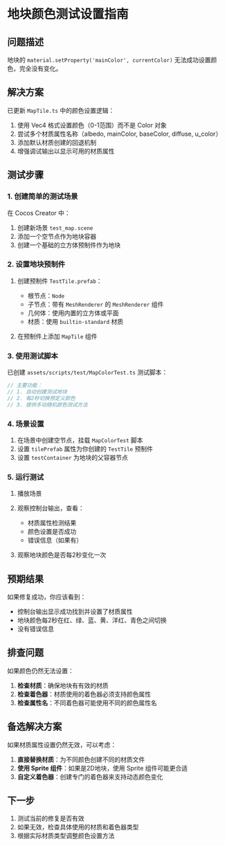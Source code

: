 # 地块颜色测试设置指南

## 问题描述
地块的 `material.setProperty('mainColor', currentColor)` 无法成功设置颜色，完全没有变化。

## 解决方案
已更新 `MapTile.ts` 中的颜色设置逻辑：
1. 使用 Vec4 格式设置颜色（0-1范围）而不是 Color 对象
2. 尝试多个材质属性名称（albedo, mainColor, baseColor, diffuse, u_color）
3. 添加默认材质创建的回退机制
4. 增强调试输出以显示可用的材质属性

## 测试步骤

### 1. 创建简单的测试场景

在 Cocos Creator 中：

1. 创建新场景 `test_map.scene`
2. 添加一个空节点作为地块容器
3. 创建一个基础的立方体预制件作为地块

### 2. 设置地块预制件

1. 创建预制件 `TestTile.prefab`：
   - 根节点：`Node`
   - 子节点：带有 `MeshRenderer` 的 `MeshRenderer` 组件
   - 几何体：使用内置的立方体或平面
   - 材质：使用 `builtin-standard` 材质

2. 在预制件上添加 `MapTile` 组件

### 3. 使用测试脚本

已创建 `assets/scripts/test/MapColorTest.ts` 测试脚本：

```typescript
// 主要功能：
// 1. 自动创建测试地块
// 2. 每2秒切换预定义颜色
// 3. 提供手动随机颜色测试方法
```

### 4. 场景设置

1. 在场景中创建空节点，挂载 `MapColorTest` 脚本
2. 设置 `tilePrefab` 属性为你创建的 `TestTile` 预制件
3. 设置 `testContainer` 为地块的父容器节点

### 5. 运行测试

1. 播放场景
2. 观察控制台输出，查看：
   - 材质属性检测结果
   - 颜色设置是否成功
   - 错误信息（如果有）

3. 观察地块颜色是否每2秒变化一次

## 预期结果

如果修复成功，你应该看到：
- 控制台输出显示成功找到并设置了材质属性
- 地块颜色每2秒在红、绿、蓝、黄、洋红、青色之间切换
- 没有错误信息

## 排查问题

如果颜色仍然无法设置：

1. **检查材质**：确保地块有有效的材质
2. **检查着色器**：材质使用的着色器必须支持颜色属性
3. **检查属性名**：不同着色器可能使用不同的颜色属性名

## 备选解决方案

如果材质属性设置仍然无效，可以考虑：

1. **直接替换材质**：为不同颜色创建不同的材质文件
2. **使用 Sprite 组件**：如果是2D地块，使用 Sprite 组件可能更合适
3. **自定义着色器**：创建专门的着色器来支持动态颜色变化

## 下一步

1. 测试当前的修复是否有效
2. 如果无效，检查具体使用的材质和着色器类型
3. 根据实际材质类型调整颜色设置方法